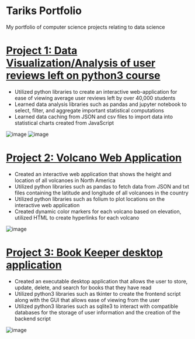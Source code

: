 # Tariks Portfolio
My portfolio of computer science projects relating to data science

# [Project 1: Data Visualization/Analysis of user reviews left on python3 course](https://github.com/tarikmahmutbegovic/UserReviewAnalysis) 
* Utilized python libraries to create an interactive web-application for ease of viewing average user reviews left by over 40,000 students
* Learned data analysis libraries such as pandas and jupyter notebook to select, filter, and aggregate important statistical computations
* Learned data caching from JSON and csv files to import data into statistical charts created from JavaScript

![image](https://user-images.githubusercontent.com/89174669/131265973-52225835-850a-43ad-a49e-cb140d4fd327.png)
![image](https://user-images.githubusercontent.com/89174669/131265974-c81c9eb5-b38a-4478-99e6-3acb3cff02b2.png)

# [Project 2: Volcano Web Application](https://github.com/tarikmahmutbegovic/VolcanoWebApp)
* Created an interactive web application that shows the height and location of all volcanoes in North America 
* Utilized python libraries such as pandas to fetch data from JSON and txt files containing the latitude and longitude of all volcanoes in the country 
* Utilized python libraries such as folium to plot locations on the interactive web application
* Created dynamic color markers for each volcano based on elevation, utilized HTML to create hyperlinks for each volcano

![image](https://user-images.githubusercontent.com/89174669/131265966-12e9b227-2690-4604-9993-1887b3296171.png)

# [Project 3: Book Keeper desktop application](https://github.com/tarikmahmutbegovic/BookKeeper)
* Created an executable desktop application that allows the user to store, update, delete, and search for books that they have read
* Utilized python3 libraries such as tkinter to create the frontend script along with the GUI that allows ease of viewing from the user
* Utilized python3 libraries such as sqlite3 to interact with compatible databases for the storage of user information and the creation of the backend script

![image](https://user-images.githubusercontent.com/89174669/131265953-b3944f47-3b5c-4f3e-996c-aa1f7eae8e58.png)
